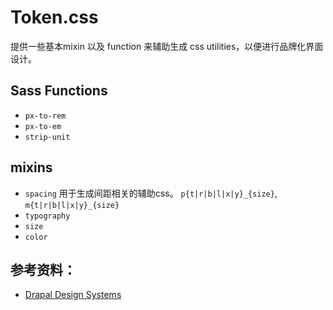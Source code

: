 # Token.css

提供一些基本mixin 以及 function 来辅助生成 css utilities，以便进行品牌化界面设计。

## Sass Functions

- `px-to-rem`
- `px-to-em`
- `strip-unit`

## mixins

- `spacing` 用于生成间距相关的辅助css。 `p{t|r|b|l|x|y}_{size}`, `m{t|r|b|l|x|y}_{size}`
- `typography`
- `size`
- `color`

## 参考资料： 

- [Drapal Design Systems](https://www.figma.com/file/OqWgzAluHtsOd5uwm1lubFeH/Drupal-Design-system?node-id=20274%3A6460)